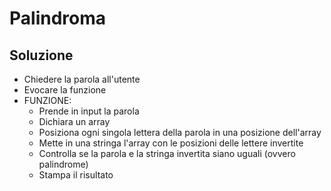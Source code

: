 # Palindroma

## Soluzione
- Chiedere la parola all'utente
- Evocare la funzione
- FUNZIONE:
    - Prende in input la parola
    - Dichiara un array
    - Posiziona ogni singola lettera della parola in una posizione dell'array
    - Mette in una stringa l'array con le posizioni delle lettere invertite
    - Controlla se la parola e la stringa invertita siano uguali (ovvero palindrome)
    - Stampa il risultato
